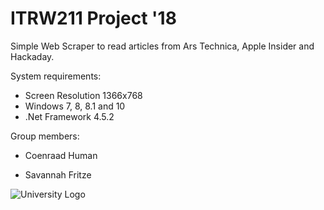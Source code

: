 # ITRW211 Project '18
Simple Web Scraper to read articles from Ars Technica, Apple Insider and Hackaday.

System requirements:
* Screen Resolution 1366x768
* Windows 7, 8, 8.1 and 10
* .Net Framework 4.5.2

Group members:
* Coenraad Human

* Savannah Fritze

![University Logo](https://raw.githubusercontent.com/coenraadhuman/ITRW211_Project/master/Resources/unilogo.png)

